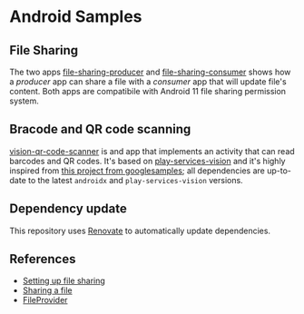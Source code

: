 # Android Samples


## File Sharing

The two apps [file-sharing-producer](https://github.com/TechIsFun/android-samples/tree/main/file-sharing-producer) and [file-sharing-consumer](https://github.com/TechIsFun/android-samples/tree/main/file-sharing-consumer) shows how a _producer_ app can share a file with a _consumer_ app that will update file's content.
Both apps are compatibile with Android 11 file sharing permission system.

## Bracode and QR code scanning
[vision-qr-code-scanner](https://github.com/TechIsFun/android-samples/tree/main/vision-qr-code-scanner) is and app that implements an activity that can read barcodes and QR codes. It's based on [play-services-vision](https://mvnrepository.com/artifact/com.google.android.gms/play-services-vision?repo=google) and it's highly inspired from [this project from googlesamples](https://github.com/googlesamples/android-vision); all dependencies are up-to-date to the latest `androidx` and `play-services-vision` versions.

## Dependency update
This repository uses [Renovate](https://github.com/renovatebot/renovate) to automatically update dependencies.

## References
- [Setting up file sharing](https://developer.android.com/training/secure-file-sharing/setup-sharing)
- [Sharing a file](https://developer.android.com/training/secure-file-sharing/share-file)
- [FileProvider](https://developer.android.com/reference/androidx/core/content/FileProvider)
